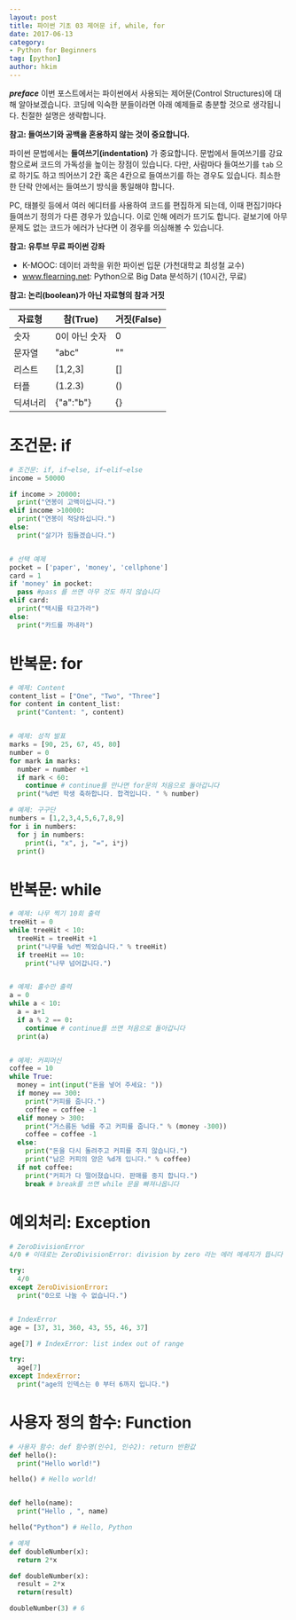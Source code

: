 ```yaml
---
layout: post  
title: 파이썬 기초 03 제어문 if, while, for  
date: 2017-06-13  
category:
- Python for Beginners
tag: [python]  
author: hkim  
---
```


***preface*** 이번 포스트에서는 파이썬에서 사용되는 제어문(Control Structures)에 대해 알아보겠습니다. 코딩에 익숙한 분들이라면 아래 예제들로 충분할 것으로 생각됩니다. 친절한 설명은 생략합니다.

**참고: 들여쓰기와 공백을 혼용하지 않는 것이 중요합니다.**  

파이썬 문법에서는 **들여쓰기(indentation)** 가 중요합니다. 문법에서 들여쓰기를 강요함으로써 코드의 가독성을 높이는 장점이 있습니다. 다만, 사람마다 들여쓰기를 `tab` 으로 하기도 하고 띄어쓰기 2칸 혹은 4칸으로 들여쓰기를 하는 경우도 있습니다. 최소한 한 단락 안에서는 들여쓰기 방식을 통일해야 합니다.

PC, 태블릿 등에서 여러 에디터를 사용하여 코드를 편집하게 되는데, 이때 편집기마다 들여쓰기 정의가 다른 경우가 있습니다. 이로 인해 에러가 뜨기도 합니다. 겉보기에 아무 문제도 없는 코드가 에러가 난다면 이 경우를 의심해볼 수 있습니다.




**참고: 유투브 무료 파이썬 강좌**  
- K-MOOC: 데이터 과학을 위한 파이썬 입문 (가천대학교 최성철 교수)
- www.flearning.net: Python으로 Big Data 분석하기 (10시간, 무료)


**참고: 논리(boolean)가 아닌 자료형의 참과 거짓**

자료형    | 참(True)      | 거짓(False)
---------|---------------|-------------
숫자     | 0이 아닌 숫자   | 0
문자열   | "abc"         | ""
리스트   | [1,2,3]       | []
터플     | (1.2.3)       | ()
딕셔너리 | {"a":"b"}     | {}



# 조건문: if

```python
# 조건문: if, if~else, if~elif~else
income = 50000

if income > 20000:
  print("연봉이 고액이십니다.")
elif income >10000:
  print("연봉이 적당하십니다.")
else:
  print("살기가 힘들겠습니다.")


# 선택 예제
pocket = ['paper', 'money', 'cellphone']
card = 1
if 'money' in pocket:
  pass #pass 를 쓰면 아무 것도 하지 않습니다
elif card:
  print("택시를 타고가라")
else:
  print("카드를 꺼내라")  
```

# 반복문: for

```python
# 예제: Content
content_list = ["One", "Two", "Three"]
for content in content_list:
  print("Content: ", content)


# 예제: 성적 발표
marks = [90, 25, 67, 45, 80]
number = 0
for mark in marks:
  number = number +1
  if mark < 60:
    continue # continue를 만나면 for문의 처음으로 돌아갑니다
  print("%d번 학생 축하합니다. 합격입니다. " % number)

# 예제: 구구단
numbers = [1,2,3,4,5,6,7,8,9]
for i in numbers:
  for j in numbers:
    print(i, "x", j, "=", i*j)
  print()
```


# 반복문: while

```python
# 예제: 나무 찍기 10회 출력
treeHit = 0
while treeHit < 10:
  treeHit = treeHit +1
  print("나무를 %d번 찍었습니다." % treeHit)
  if treeHit == 10:
    print("나무 넘어갑니다.")


# 예제: 홀수만 출력
a = 0
while a < 10:
  a = a+1
  if a % 2 == 0:
    continue # continue를 쓰면 처음으로 돌아갑니다
  print(a)


# 예제: 커피머신
coffee = 10
while True:
  money = int(input("돈을 넣어 주세요: "))
  if money == 300:
    print("커피를 줍니다.")
    coffee = coffee -1
  elif money > 300:
    print("거스름돈 %d를 주고 커피를 줍니다." % (money -300))
    coffee = coffee -1
  else:
    print("돈을 다시 돌려주고 커피를 주지 않습니다.")
    print("남은 커피의 양은 %d개 입니다." % coffee)
  if not coffee:
    print("커피가 다 떨어졌습니다. 판매를 중지 합니다.")
    break # break를 쓰면 while 문을 빠져나옵니다
```


# 예외처리: Exception

```python
# ZeroDivisionError
4/0 # 이대로는 ZeroDivisionError: division by zero 라는 에러 메세지가 뜹니다

try:
  4/0
except ZeroDivisionError:
  print("0으로 나눌 수 없습니다.")


# IndexError
age = [37, 31, 360, 43, 55, 46, 37]

age[7] # IndexError: list index out of range

try:
  age[7]
except IndexError:
  print("age의 인덱스는 0 부터 6까지 입니다.")
```

# 사용자 정의 함수: Function

```python
# 사용자 함수: def 함수명(인수1, 인수2): return 반환값
def hello():
  print("Hello world!")

hello() # Hello world!


def hello(name):
  print("Hello , ", name)

hello("Python") # Hello, Python

# 예제
def doubleNumber(x):
  return 2*x

def doubleNumber(x):
  result = 2*x
  return(result)

doubleNumber(3) # 6
```
